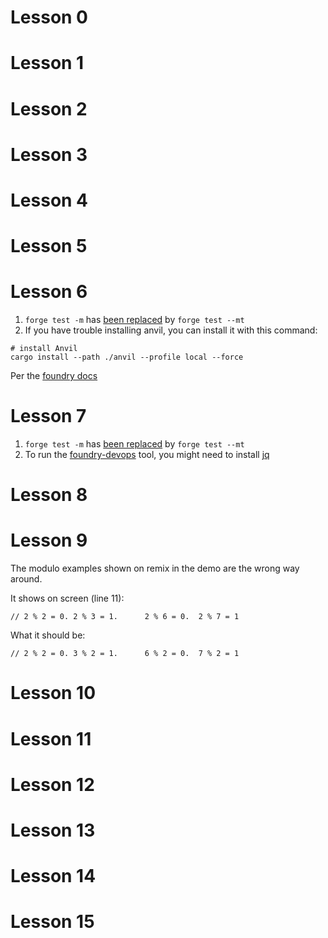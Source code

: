 # Lesson 0

# Lesson 1

# Lesson 2

# Lesson 3

# Lesson 4

# Lesson 5

# Lesson 6

1. `forge test -m` has [been replaced](https://github.com/foundry-rs/foundry/blob/98a1862d7e9f6ee53ef7371c683b10f2322ffa23/CHANGELOG.md?plain=1#L30) by `forge test --mt`
2. If you have trouble installing anvil, you can install it with this command:
```
# install Anvil
cargo install --path ./anvil --profile local --force
```
Per the [foundry docs](https://book.getfoundry.sh/getting-started/installation#building-from-source)

# Lesson 7 

1. `forge test -m` has [been replaced](https://github.com/foundry-rs/foundry/blob/98a1862d7e9f6ee53ef7371c683b10f2322ffa23/CHANGELOG.md?plain=1#L30) by `forge test --mt`
2. To run the [foundry-devops](https://github.com/Cyfrin/foundry-devops/) tool, you might need to install [jq](https://stackoverflow.com/questions/37668134/how-to-install-jq-on-mac-on-the-command-line)

# Lesson 8

# Lesson 9

The modulo examples shown on remix in the demo are the wrong way around.

It shows on screen (line 11):
```
// 2 % 2 = 0. 2 % 3 = 1.      2 % 6 = 0.  2 % 7 = 1
```
What it should be:
```
// 2 % 2 = 0. 3 % 2 = 1.      6 % 2 = 0.  7 % 2 = 1
```

# Lesson 10

# Lesson 11

# Lesson 12

# Lesson 13

# Lesson 14

# Lesson 15


